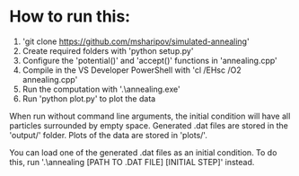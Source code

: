 # How to run this:

1. 'git clone https://github.com/msharipov/simulated-annealing'
2. Create required folders with 'python setup.py'
3. Configure the 'potential()' and 'accept()' functions in 'annealing.cpp'
4. Compile in the VS Developer PowerShell with 'cl /EHsc /O2 annealing.cpp'
5. Run the computation with '.\annealing.exe'
6. Run 'python plot.py' to plot the data

When run without command line arguments, the initial condition will have all
particles surrounded by empty space. Generated .dat files are stored in the
'output/' folder. Plots of the data are stored in 'plots/'.

You can load one of the generated .dat files as an initial condition. To do this,
run '.\annealing [PATH TO .DAT FILE] [INITIAL STEP]' instead.